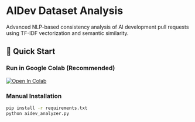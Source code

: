 # AIDev Dataset Analysis

Advanced NLP-based consistency analysis of AI development pull requests using TF-IDF vectorization and semantic similarity.

## 🚀 Quick Start

### Run in Google Colab (Recommended)
[![Open In Colab](https://colab.research.google.com/assets/colab-badge.svg)](https://colab.research.google.com/drive/1GFFy8-hCmyVT-X0bXIt0dG2cOKuplgMq#scrollTo=CiRpDF3AEZiE)

### Manual Installation
```bash
pip install -r requirements.txt
python aidev_analyzer.py
